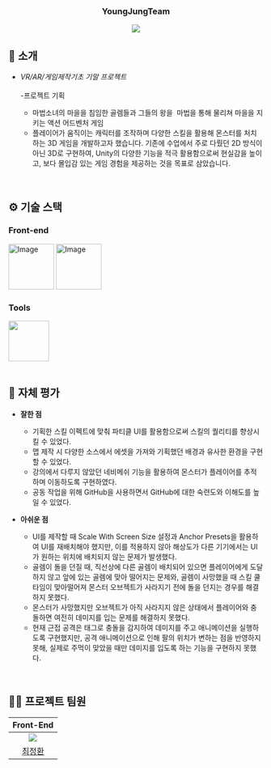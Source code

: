 <div align="center">
  
### YoungJungTeam

[<img src="https://img.shields.io/badge/프로젝트 기간-2023.11.08~2023.11.29-fab2ac?style=flat&logo=&logoColor=white" />]()
</div> 

## 📝 소개
- *VR/AR/게임제작기초 기말 프로젝트*
</br></br>
-프로젝트 기획

  - 마법소녀의 마을을 침임한 골렘들과 그들의 왕을  마법을 통해 물리쳐 마을을 지키는 액션 어드벤처 게임
  - 플레이어가 움직이는 캐릭터를 조작하며 다양한 스킬을 활용해 몬스터를 처치하는 3D 게임을 개발하고자 했습니다. 기존에 수업에서 주로 다뤘던 2D 방식이 아닌 3D로 구현하여, Unity의 다양한 기능을 적극 활용함으로써 현실감을 높이고, 보다 몰입감 있는 게임 경험을 제공하는 것을 목표로 삼았습니다.

<br />

## ⚙ 기술 스택
### Front-end
<div>
<img width="90" alt="Image" src="https://github.com/user-attachments/assets/5ea17a38-71d9-4301-b701-e6b51f871b86" />
<img width="90" alt="Image" src="https://github.com/user-attachments/assets/8039f347-29d9-4018-ba79-901e5410484a" />
</div>

### Tools
<div>
<img src="https://github.com/yewon-Noh/readme-template/blob/main/skills/Github.png?raw=true" width="80">
</div>

<br />

## 🤔 자체 평가
- **잘한 점**
  - 기획한 스킬 이펙트에 맞춰 파티클 UI를 활용함으로써 스킬의 퀄리티를 향상시킬 수 있었다.
  - 맵 제작 시 다양한 소스에서 에셋을 가져와 기획했던 배경과 유사한 환경을 구현할 수 있었다.
  - 강의에서 다루지 않았던 네비메쉬 기능을 활용하여 몬스터가 플레이어를 추적하며 이동하도록 구현하였다.
  - 공동 작업을 위해 GitHub을 사용하면서 GitHub에 대한 숙련도와 이해도를 높일 수 있었다.

- **아쉬운 점**
    - UI를 제작할 때 Scale With Screen Size 설정과 Anchor Presets을 활용하여 UI를 재배치해야 했지만, 이를 적용하지 않아 해상도가 다른 기기에서는 UI가 원하는 위치에 배치되지 않는 문제가 발생했다.
    - 골렘이 돌을 던질 때, 직선상에 다른 골렘이 배치되어 있으면 플레이어에게 도달하지 않고 앞에 있는 골렘에 맞아 떨어지는 문제와, 골렘이 사망했을 때 스킬 쿨타임이 맞아떨어져 몬스터 오브젝트가 사라지기 전에 돌을 던지는 경우를 해결하지 못했다.
    - 몬스터가 사망했지만 오브젝트가 아직 사라지지 않은 상태에서 플레이어와 충돌하면 여전히 데미지를 입는 문제를 해결하지 못했다.
    - 현재 근접 공격은 태그로 충돌을 감지하여 데미지를 주고 애니메이션을 실행하도록 구현했지만, 공격 애니메이션으로 인해 팔의 위치가 변하는 점을 반영하지 못해, 실제로 주먹이 맞았을 때만 데미지를 입도록 하는 기능을 구현하지 못했다.
<br />

## 💁‍♂️ 프로젝트 팀원
|Front-End|
|:--:|
|![](https://github.com/cjh5779.png?size=120)|
|[최정환](https://github.com/cjh5779)|

